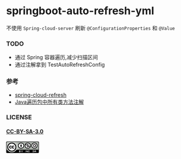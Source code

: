 # springboot-auto-refresh-yml

不使用 `Spring-cloud-server` 刷新 `@ConfigurationProperties` 和 `@Value`

### TODO

- 通过 Spring 容器遍历,减少扫描区间
- 通过注解拿到 TestAutoRefreshConfig

### 参考

- [spring-cloud-refresh](http://www.scienjus.com/spring-cloud-refresh/)
- [Java遍历包中所有类方法注解](https://www.cnblogs.com/rinack/p/7606285.html)


### LICENSE

#### [CC-BY-SA-3.0](https://creativecommons.org/licenses/by-nc-sa/3.0/cn/)

[![](LICENSE.png)](https://creativecommons.org/licenses/by-nc-sa/3.0/cn/)